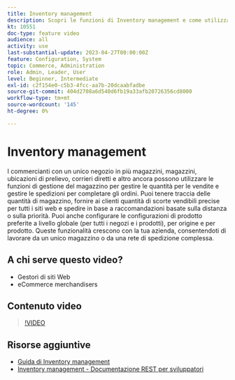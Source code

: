 ```yaml
---
title: Inventory management
description: Scopri le funzioni di Inventory management e come utilizzarle per lavorare da un singolo magazzino o da una rete di spedizione complessa.
kt: 10551
doc-type: feature video
audience: all
activity: use
last-substantial-update: 2023-04-27T00:00:00Z
feature: Configuration, System
topic: Commerce, Administration
role: Admin, Leader, User
level: Beginner, Intermediate
exl-id: c2f154e0-c5b3-4fcc-aa7b-20dcaabfadbe
source-git-commit: 404d2708a6d540d6fb19a33afb20726356cd8000
workflow-type: tm+mt
source-wordcount: '145'
ht-degree: 0%

---
```


# Inventory management

I commercianti con un unico negozio in più magazzini, magazzini, ubicazioni di prelievo, corrieri diretti e altro ancora possono utilizzare le funzioni di gestione del magazzino per gestire le quantità per le vendite e gestire le spedizioni per completare gli ordini. Puoi tenere traccia delle quantità di magazzino, fornire ai clienti quantità di scorte vendibili precise per tutti i siti web e spedire in base a raccomandazioni basate sulla distanza o sulla priorità. Puoi anche configurare le configurazioni di prodotto preferite a livello globale (per tutti i negozi e i prodotti), per origine e per prodotto. Queste funzionalità crescono con la tua azienda, consentendoti di lavorare da un unico magazzino o da una rete di spedizione complessa.

## A chi serve questo video?

- Gestori di siti Web
- eCommerce merchandisers

## Contenuto video

>[!VIDEO](https://video.tv.adobe.com/v/3410197?quality=12&learn=on&captions=ita)

## Risorse aggiuntive

- [Guida di Inventory management](https://experienceleague.adobe.com/docs/commerce-admin/inventory/introduction.html?lang=it)
- [Inventory management - Documentazione REST per sviluppatori](https://developer.adobe.com/commerce/webapi/rest/inventory/)
